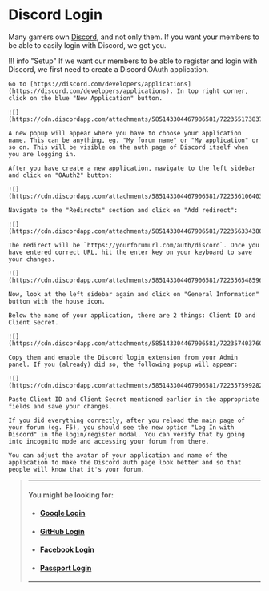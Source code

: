 # Discord Login

Many gamers own [Discord](https://discord.com), and not only them. If you want your members to be able to easily login with Discord, we got you.

!!! info "Setup"
    If we want our members to be able to register and login with Discord, we first need to create a Discord OAuth application.
    
    Go to [https://discord.com/developers/applications](https://discord.com/developers/applications). In top right corner, click on the blue "New Application" button.
    
    ![](https://cdn.discordapp.com/attachments/585143304467906581/722355173837504553/unknown.png)
    
    A new popup will appear where you have to choose your application name. This can be anything, eg. "My forum name" or "My application" or so on. This will be visible on the auth page of Discord itself when you are logging in.
    
    After you have create a new application, navigate to the left sidebar and click on "OAuth2" button:
    
    ![](https://cdn.discordapp.com/attachments/585143304467906581/722356106403250206/unknown.png)

    Navigate to the "Redirects" section and click on "Add redirect":
    
    ![](https://cdn.discordapp.com/attachments/585143304467906581/722356334380580864/unknown.png)
    
    The redirect will be `https://yourforumurl.com/auth/discord`. Once you have entered correct URL, hit the enter key on your keyboard to save your changes.
    
    ![](https://cdn.discordapp.com/attachments/585143304467906581/722356548596269056/unknown.png)
    
    Now, look at the left sidebar again and click on "General Information" button with the house icon.
    
    Below the name of your application, there are 2 things: Client ID and Client Secret.
    
    ![](https://cdn.discordapp.com/attachments/585143304467906581/722357403760459776/unknown.png)
    
    Copy them and enable the Discord login extension from your Admin panel. If you (already) did so, the following popup will appear:
    
    ![](https://cdn.discordapp.com/attachments/585143304467906581/722357599282135040/unknown.png)
    
    Paste Client ID and Client Secret mentioned earlier in the appropriate fields and save your changes.
    
    If you did everything correctly, after you reload the main page of your forum (eg. F5), you should see the new option "Log In with Discord" in the login/register modal. You can verify that by going into incognito mode and accessing your forum from there.

    You can adjust the avatar of your application and name of the application to make the Discord auth page look better and so that people will know that it's your forum.
    
> ---
> #### __You might be looking for:__
> - #### **[Google Login](docs/How-to/Integrations/Google-Login/)**
> - #### **[GitHub Login](/docs/How-to/Integrations/GitHub-Login/)**
> - #### **[Facebook Login](/docs/How-to/Integrations/Facebook-Login/)**
> - #### **[Passport Login](/docs/How-to/Integrations/Laravel-Passport/)**
>
> ---